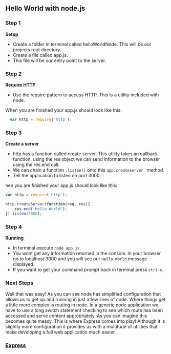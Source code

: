 ## Hello World with node.js

### Step 1
**Setup**

* Create a folder in terminal called helloWorldNode. This will be our projects root directory.
* Create a file called app.js.
* This file will be our entry point to the server.

### Step 2
**Require HTTP**

* Use the require pattern to access HTTP. This is a utility included with node.

When you are finished your app.js should look like this:

```javascript
  var http = require('http');
```

### Step 3
**Create a server**

* http has a function called create server. This utility takes an callback function. using the res object we can send information to the browser using the res.end call.  
* We can chain a function ``.listen()`` onto this ``app.createserver `` method.
* Tell the application to listen on port 3000.

hen you are finished your app.js should look like this:

```javascript
var http = require('http');

http.createServer(function(req, res){
    res.end('Hello World');
}).listen(3000);

```

### Step 4
**Running**

* In terminal execute ``node app.js``.
* You wont get any information returned in the console. In your browser go to localhost:3000 and you will see our ``Hello World`` message displayed.
* If you want to get your command prompt back in terminal press ``ctrl-c``.

### Next Steps
Well that was easy! As you can see node has simplified configuration that allows us to get up and running in just a few lines of code. Where things get a little more complex is routing in node. In a generic node application we have to use a long switch statement checking to see which route has been accessed and serve content appropriately. As you can imagine this becomes quite messy. This is where Express comes into play! Although it is slightly more configuration it provides us with a multitude of utilities that make developing a full web application much easier.

### [Express](../express)
